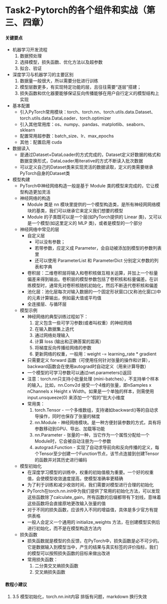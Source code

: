 # Task2-Pytorch的各个组件和实战（第三、四章）

#### 关键要点

* 机器学习开发流程  
  1. 数据预处理
  2. 选择模型，损失函数、优化方法以及超参数
  3. 拟合、验证
* 深度学习与机器学习的主要区别
  1. 数据量一般很大，所以需要分批进行训练  
  2. 模型层数更多，有实现特定功能的层，且往往需要“逐层”搭建；
  3. 损失函数和优化器要能够保证反向传播能够在用户自行定义的模型结构上实现
* 基本配置
  * 引入PyTorch常用模块：torch、torch.nn、torch.utils.data.Dataset、torch.utils.data.DataLoader、torch.optimizer
  * 引入其他常用库：os、numpy、pandas、matplotlib、seaborn、sklearn
  * 配置常用超参数：batch_size、lr、max_epochs 
  * 其他：配置启用 cuda
* 数据读入
  * 是通过Dataset+DataLoader的方式完成的，Dataset定义好数据的格式和数据变换形式，DataLoader用iterative的方式不断读入批次数据
  * 可以定义自己的Dataset类来实现灵活的数据读取，定义的类需要继承PyTorch自身的Dataset类
* 模型构建
  * PyTorch中神经网络构造一般是基于 Module 类的模型来完成的，它让模型构造更加灵活
  * 神经网络的构造
    * Module 类是 nn 模块里提供的一个模型构造类，是所有神经⽹网络模块的基类，我们可以继承它来定义我们想要的模型
    * Module 的子类既可以是⼀个层(如PyTorch提供的 Linear 类)，⼜可以是一个模型(如这里定义的 MLP 类)，或者是模型的⼀个部分
  * 神经网络中常见的层
    * 自定义层
      * 可以没有参数；
      * 若带参数，应定义成 Parameter，会⾃动被添加到模型的参数列表里
      * 还可以使⽤ ParameterList 和 ParameterDict 分别定义参数的列表和字典
    * 卷积层：二维卷积层将输入和卷积核做互相关运算，并加上一个标量偏差来得到输出。卷积层的模型参数包括了卷积核和标量偏差。在训练模型时，通常先对卷积核随机初始化，然后不断迭代卷积核和偏差
    * 池化层：池化层每次对输入数据的一个固定形状窗口(⼜称池化窗口)中的元素计算输出，例如最大值或平均值
    * 全连接层、与循环层
  * 模型示例
    * 神经网络的典型训练过程如下：
      1. 定义包含一些可学习参数(或者叫权重）的神经网络
      2. 在输入数据集上迭代
      3. 通过网络处理输入
      4. 计算 loss (输出和正确答案的距离）
      5. 将梯度反向传播给网络的参数
      6. 更新网络的权重，一般用：weight -= learning_rate * gradient
    * 只需要定义 forward 函数（可使用任何针对张量的操作和计算），backward函数会在使用autograd时自动定义（用来计算导数）
    * 一个模型的可学习参数可以通过net.parameters()返回
    * 注意：torch.nn只支持小批量处理 (mini-batches），不支持单个样本的输入。比如，nn.Conv2d 接受一个4维的张量，即nSamples x nChannels x Height x Width。如果是一个单独的样本，则需使用input.unsqueeze(0) 来添加一个“假的”批大小维度
    * 常用类：
      1. torch.Tensor - 一个多维数组，支持诸如backward()等的自动求导操作，同时也保存了张量的梯度
      2. nn.Module - 神经网络模块。是一种方便封装参数的方式，具有将参数移动到GPU、导出、加载等功能
      3. nn.Parameter - 张量的一种，当它作为一个属性分配给一个Module时，它会被自动注册为一个参数
      4. autograd.Function - 实现了自动求导前向和反向传播的定义，每个Tensor至少创建一个Function节点，该节点连接到创建Tensor的函数并对其历史进行编码
  * 模型初始化    
    * 在深度学习模型的训练中，权重的初始值极为重要。一个好的权重值，会使模型收敛速度提高，使模型准确率更精确
    * 为了利于训练和减少收敛时间，我们需要对模型进行合理的初始化
    * PyTorch在torch.nn.init中为我们提供了常用的初始化方法，可以发现这些函数除了calculate_gain，所有函数的后缀都带有下划线，意味着这些函数将会直接原地更改输入张量的值
    * 对于不同的损失函数，应该传入不同的增益值，具体是多少官方有提供表格
    * 一般人会定义一个通用的 initialize_weights 方法，在创建模型实例后进行初始化，而不是在模型构造方法内
  * 损失函数
    * 损失函数就是模型的负反馈，在PyTorch中，损失函数是必不可少的。它是数据输入到模型当中，产生的结果与真实标签的评价指标，我们的模型可以按照损失函数的目标来做出改进
    * 常用损失函数：
      1. 二分类交叉熵损失函数
      2. 交叉熵损失函数 



#### 教程小建议

1. 3.5 模型初始化，torch.nn.init内容 排版有问题，markdown 换行失效